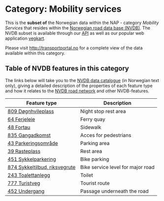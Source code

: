 # Category: Mobility services

This is the **subset of** the Norwegian data within the NAP - category _Mobility Services_ that resides within the [Norwegian road data base (NVDB)](http://nvdbtransportportal.vegdata.no/). The NVDB subset is available through our [API](./index.md) as well as our popular web application [vegkart](vegkart.md). 

Please visit http://transportportal.no for a complete view of the data available within this category.  

## Table of NVDB features in this category 

The links below will take you to the [NVDB data catalogue](./konsept2_datakatalog.md) (in Norwegian text only), giving a detailed description of the properties of each feature type  and how it relates to the [NVDB road network](./konsept5_network.md) and other NVDB-features. 

| Feature type |  Description | 
|---|---|
| [809 Døgnhvileplass](https://datakatalogen.vegdata.no/809) | Night stop rest area |
| [64 Ferjeleie](https://datakatalogen.vegdata.no/64) | Ferry quay  |
| [48 Fortau](https://datakatalogen.vegdata.no/48) | Sidewalk  |
| [835 Gangadkomst](https://datakatalogen.vegdata.no/835) | Acces for pedestrians |
| [43 Parkeringsområde](https://datakatalogen.vegdata.no/43) | Parking area |
| [39 Rasteplass](https://datakatalogen.vegdata.no/39) | Rest area |
| [451 Sykkelparkering](https://datakatalogen.vegdata.no/451) | Bike parking |
| [874 Sykkeltilbud, riksvegrute](https://datakatalogen.vegdata.no/874) | Bike service level for major road |
| [243 Toalettanlegg](https://datakatalogen.vegdata.no/243) | Toilet |
| [777 Turistveg](https://datakatalogen.vegdata.no/777) | Tourist route |
| [452 Undergang](https://datakatalogen.vegdata.no/452) | Passage underneath the road |
